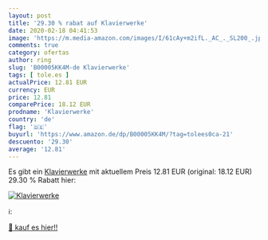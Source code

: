 ```yaml
---
layout: post
title: '29.30 % rabat auf Klavierwerke'
date: 2020-02-18 04:41:53
image: 'https://m.media-amazon.com/images/I/61cAy+m2ifL._AC_._SL200_.jpg'
comments: true
category: ofertas
author: ring
slug: 'B00005KK4M-de Klavierwerke'
tags: [ tole.es ]
actualPrice: 12.81 EUR
currency: EUR
price: 12.81
comparePrice: 18.12 EUR
prodname: 'Klavierwerke'
country: 'de'
flag: '🇩🇪'
buyurl: 'https://www.amazon.de/dp/B00005KK4M/?tag=tolees0ca-21'
descuento: '29.30'
average: '12.81'
---
```


Es gibt ein [Klavierwerke](https://www.amazon.de/dp/B00005KK4M/?tag=tolees0ca-21) mit aktuellem Preis 12.81 EUR (original: 18.12 EUR) 29.30 % Rabatt hier:

[![Klavierwerke](https://m.media-amazon.com/images/I/61cAy+m2ifL._AC_._SL200_.jpg)](https://www.amazon.de/dp/B00005KK4M/?tag=tolees0ca-21)

ℹ️:


[🛒 kauf es hier!!](https://www.amazon.de/dp/B00005KK4M/?tag=tolees0ca-21)
